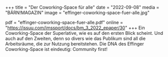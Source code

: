 +++
title = "Der Coworking-Space für alle"
date = "2022-09-08"
media = "BÄRN!MAGAZIN"
image = "effinger-coworking-space-fuer-alle.jpg"

pdf = "effinger-coworking-space-fuer-alle.pdf"
online = "https://issuu.com/imssport/docs/bm_3_2022_epaper/30"
+++
Ein Coworking-Space der Superlative, wie es auf den ersten Blick scheint. Und auch auf den Zweiten, denn so divers wie das Publikum sind all die Arbeitsräume, die zur Nutzung bereitstehen. Die DNA des Effinger Coworking-Space ist eindeutig: Community first!